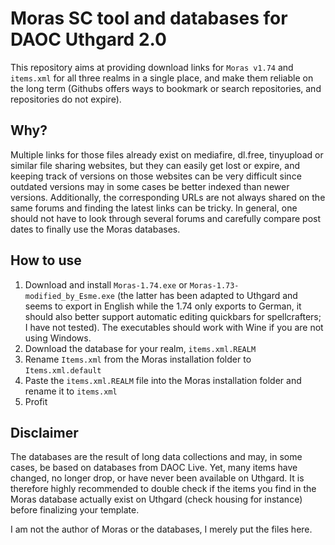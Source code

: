 # Moras SC tool and databases for DAOC Uthgard 2.0
This repository aims at providing download links for `Moras v1.74` and `items.xml` for all three realms in a single place, and make them reliable on the long term (Githubs offers ways to bookmark or search repositories, and repositories do not expire).

## Why?
Multiple links for those files already exist on mediafire, dl.free, tinyupload or similar file sharing websites, but they can easily get lost or expire, and keeping track of versions on those websites can be very difficult since outdated versions may in some cases be better indexed than newer versions. Additionally, the corresponding URLs are not always shared on the same forums and finding the latest links can be tricky. In general, one should not have to look through several forums and carefully compare post dates to finally use the Moras databases.

## How to use
1. Download and install `Moras-1.74.exe` or `Moras-1.73-modified_by_Esme.exe` (the latter has been adapted to Uthgard and seems to export in English while the 1.74 only exports to German, it should also better support automatic editing quickbars for spellcrafters; I have not tested). The executables should work with Wine if you are not using Windows.
2. Download the database for your realm, `items.xml.REALM`
3. Rename `Items.xml` from the Moras installation folder to `Items.xml.default`
4. Paste the `items.xml.REALM` file into the Moras installation folder and rename it to `items.xml`
5. Profit

## Disclaimer
The databases are the result of long data collections and may, in some cases, be based on databases from DAOC Live. Yet, many items have changed, no longer drop, or have never been available on Uthgard. It is therefore highly recommended to double check if the items you find in the Moras database actually exist on Uthgard (check housing for instance) before finalizing your template.

I am not the author of Moras or the databases, I merely put the files here.

